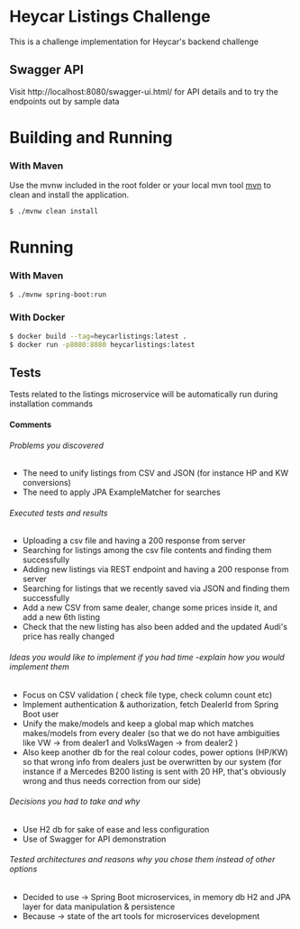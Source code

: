 # Heycar Listings Challenge

This is a challenge implementation for Heycar's backend challenge

## Swagger API

Visit http://localhost:8080/swagger-ui.html/ for API details
and to try the endpoints out by sample data

# Building and Running
### With Maven

Use the mvnw included in the root folder or your local mvn tool  [mvn](https://maven.apache.org/) to clean and install the application.

```bash
$ ./mvnw clean install
```
# Running

### With Maven

```bash
$ ./mvnw spring-boot:run
```
### With Docker

```bash
$ docker build --tag=heycarlistings:latest .
$ docker run -p8080:8080 heycarlistings:latest

```

## Tests
Tests related to the listings microservice will be 
automatically run during installation commands

#### Comments

###### Problems you discovered

- The need to unify listings from CSV and JSON (for instance HP and KW conversions)
- The need to apply JPA ExampleMatcher for searches

###### Executed tests and results

- Uploading a csv file and having a 200 response from server
- Searching for listings among the csv file contents and finding them successfully
- Adding new listings via REST endpoint and having a 200 response from server
- Searching for listings that we recently saved via JSON and finding them successfully
- Add a new CSV from same dealer, change some prices inside it, and add a new 6th listing
- Check that the new listing has also been added and the updated Audi's price has really changed

###### Ideas you would like to implement if you had time -explain how you would implement them

- Focus on CSV validation ( check file type, check column count etc)
- Implement authentication & authorization, fetch DealerId from Spring Boot user
- Unify the make/models and keep a global map which matches makes/models from every dealer
  (so that we do not have ambiguities like
  VW -> from dealer1 and
  VolksWagen -> from dealer2 )
- Also keep another db for the real colour codes, power options (HP/KW) so that wrong info from dealers just be overwritten
  by our system (for instance if a Mercedes B200 listing is sent with 20 HP, that's obviously wrong and thus needs correction
  from our side)

###### Decisions you had to take and why

- Use H2 db for sake of ease and less configuration
- Use of Swagger for API demonstration

###### Tested architectures and reasons why you chose them instead of other options
- Decided to use -> Spring Boot microservices, in memory db H2 and JPA layer for data manipulation & persistence
- Because -> state of the art tools for microservices development
